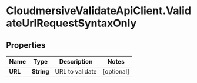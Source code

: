 # CloudmersiveValidateApiClient.ValidateUrlRequestSyntaxOnly

## Properties
Name | Type | Description | Notes
------------ | ------------- | ------------- | -------------
**URL** | **String** | URL to validate | [optional] 


